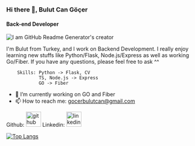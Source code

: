 ### Hi there 👋, Bulut Can Göçer
#### Back-end Developer
![I am GitHub Readme Generator's creator](https://www.geekbits.io/content/images/size/w1000/2022/08/gopher.png)

I'm Bulut from Turkey, and I work on Backend Development. I really enjoy learning new stuffs like Python/Flask, Node.js/Express as well as working Go/Fiber. If you have any questions, please feel free to ask ^^ 



        Skills: Python -> Flask, CV
                TS, Node.js -> Express
                GO -> Fiber
                


- 🌱 I’m currently working on GO and Fiber
- 📫 How to reach me: gocerbulutcan@gmail.com 


Github: [<img src='https://cdn.jsdelivr.net/npm/simple-icons@3.0.1/icons/github.svg' alt='github' height='40'>](https://github.com/bulutcan99) 
Linkedin: [<img src='https://cdn.jsdelivr.net/npm/simple-icons@3.0.1/icons/linkedin.svg' alt='linkedin' height='40'>](https://www.linkedin.com/in/bulut-can-göçer-a92332263/)  

[![Top Langs](https://github-readme-stats.vercel.app/api/top-langs/?username=bulutcan99)](https://github.com/anuraghazra/github-readme-stats)




